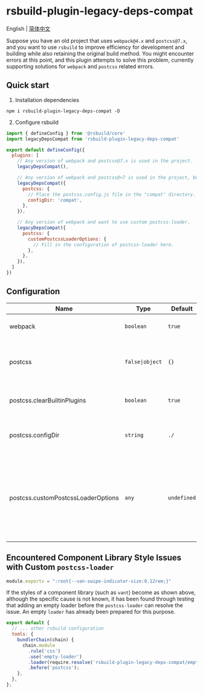 # rsbuild-plugin-legacy-deps-compat

English | [简体中文](./README.zh_CN.md)

Suppose you have an old project that uses `webpack@4.x` and `postcss@7.x`, and you want to use `rsbuild` to improve efficiency for development and building while also retaining the original build method. You might encounter errors at this point, and this plugin attempts to solve this problem, currently supporting solutions for `webpack` and `postcss` related errors.

## Quick start
1. Installation dependencies
```
npm i rsbuild-plugin-legacy-deps-compat -D
```
2. Configure rsbuild
```js
import { defineConfig } from '@rsbuild/core'
import legacyDepsCompat from 'rsbuild-plugin-legacy-deps-compat'

export default defineConfig({
  plugins: [
    // Any version of webpack and postcss@7.x is used in the project.
    legacyDepsCompat(),

    // Any version of webpack and postcss@<7 is used in the project, but want to use postcss@8 in rsbuild.
    legacyDepsCompat({
      postcss: {
        // Place the postcss.config.js file in the "compat" directory.
        configDir: 'compat',
      },
    }),

    // Any version of webpack and want to use custom postcss-loader.
    legacyDepsCompat({
      postcss: {
        customPostcssLoaderOptions: {
          // Fill in the configuration of postcss-loader here.
        },
      },
    }),
  ]
})
```

## Configuration

| Name                              | Type            | Default    | Description                                                    |
| --------------------------------- | --------------- | ---------- | -------------------------------------------------------------- |
| webpack                           | `boolean`       | `true`     | Whether to set an alias for `webpack`                          |
| postcss                           | `false\|object` | `{}`       | `postcss` related configuration, set to `false` for no changes |
| postcss.clearBuiltinPlugins       | `boolean`       | `true`     | Whether to clear built-in `postcss` plugins                    |
| postcss.configDir                 | `string`        | `./`       | The directory where the `postcss` configuration file is located|
| postcss.customPostcssLoaderOptions| `any`           | `undefined`| `postcss-loader` options, setting this will use a custom `postcss-loader`. Make sure you have installed `postcss-loader`.|

## Encountered Component Library Style Issues with Custom `postcss-loader`
```js
module.exports = ":root{--van-swipe-indicator-size:0.12rem;}"
```
If the styles of a component library (such as `vant`) become as shown above, although the specific cause is not known, it has been found through testing that adding an empty loader before the `postcss-loader` can resolve the issue. An empty `loader` has already been prepared for this purpose.
```js
export default {
  // ... other rsbuild configuration
  tools: {
    bundlerChain(chain) {
      chain.module
        .rule('css')
        .use('empty-loader')
        .loader(require.resolve('rsbuild-plugin-legacy-deps-compat/empty-loader'))
        .before('postcss');
    },
  },
};
```
